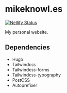 # mikeknowl.es

[![Netlify Status](https://api.netlify.com/api/v1/badges/9ec81cc9-a9fe-457c-94a9-271f207bdf23/deploy-status)](https://app.netlify.com/sites/zen-poincare-644253/deploys)

My personal website.

## Dependencies

- Hugo
- Tailwindcss
- Tailwindcss-forms
- Tailwindcss-typography
- PostCSS
- Autoprefixer
